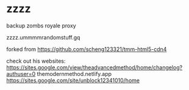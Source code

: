 # zzzz
backup zombs royale proxy

zzzz.ummmmrandomstuff.gq 

forked from https://github.com/scheng123321/tmm-html5-cdn4

check out his websites:
https://sites.google.com/view/theadvancedmethod/home/changelog?authuser=0
themodernmethod.netlify.app
https://sites.google.com/site/unblock12341010/home
